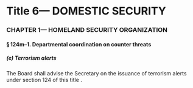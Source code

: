 
# Title 6— DOMESTIC SECURITY
### CHAPTER 1— HOMELAND SECURITY ORGANIZATION
#### § 124m–1. Departmental coordination on counter threats
##### (e) Terrorism alerts

The Board shall advise the Secretary on the issuance of terrorism alerts under section 124 of this title .
